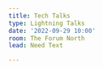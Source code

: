 ```yaml
---
title: Tech Talks
type: Lightning Talks
date: '2022-09-29 10:00'
room: The Forum North
lead: Need Text

---
```


